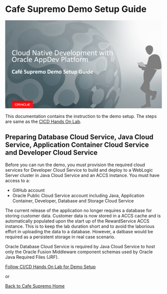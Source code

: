 # Cafe Supremo Demo Setup Guide

![](images/header03.png)

This documentation contains the instruction to the demo setup. The steps are same as the [CICD Hands On Lab](CICDlab.md).

## Preparing Database Cloud Service, Java Cloud Service, Application Container Cloud Service and Developer Cloud Service

Before you can run the demo, you must provision the required cloud services for Developer Cloud Service to build and deploy to a WebLogic Server cluster in Java Cloud Service and an ACCS instance. You must have access to a:

- GitHub account
- Oracle Public Cloud Service account including Java, Application Container, Developer, Database and Storage Cloud Service

The current release of the application no longer requires a database for storing customer data. Customer data is now stored in a ACCS cache and is automatically populated upon the start up of the RewardService ACCS instance. This is to keep the lab duration short and to avoid the laborious effort in uploading the data to a database. However, a datbase would be required as a persistent storage in real case scenario.

Oracle Database Cloud Service is required by Java Cloud Service to host only the Oracle Fusion Middleware component schemas used by Oracle Java Required Files (JRF).

[Follow CI/CD Hands On Lab for Demo Setup](CICDlab.md)

or

[Back to Cafe Supremo Home](README.md)
